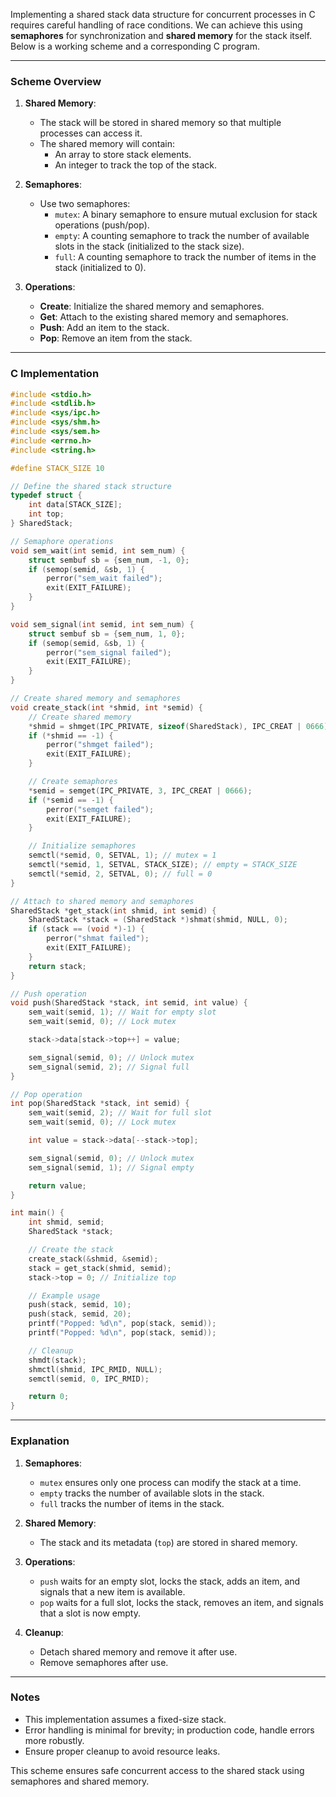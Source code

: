 Implementing a shared stack data structure for concurrent processes in C requires careful handling of race conditions. We can achieve this using **semaphores** for synchronization and **shared memory** for the stack itself. Below is a working scheme and a corresponding C program.

---

### Scheme Overview

1. **Shared Memory**:
   - The stack will be stored in shared memory so that multiple processes can access it.
   - The shared memory will contain:
     - An array to store stack elements.
     - An integer to track the top of the stack.

2. **Semaphores**:
   - Use two semaphores:
     - `mutex`: A binary semaphore to ensure mutual exclusion for stack operations (push/pop).
     - `empty`: A counting semaphore to track the number of available slots in the stack (initialized to the stack size).
     - `full`: A counting semaphore to track the number of items in the stack (initialized to 0).

3. **Operations**:
   - **Create**: Initialize the shared memory and semaphores.
   - **Get**: Attach to the existing shared memory and semaphores.
   - **Push**: Add an item to the stack.
   - **Pop**: Remove an item from the stack.

---

### C Implementation

```c
#include <stdio.h>
#include <stdlib.h>
#include <sys/ipc.h>
#include <sys/shm.h>
#include <sys/sem.h>
#include <errno.h>
#include <string.h>

#define STACK_SIZE 10

// Define the shared stack structure
typedef struct {
    int data[STACK_SIZE];
    int top;
} SharedStack;

// Semaphore operations
void sem_wait(int semid, int sem_num) {
    struct sembuf sb = {sem_num, -1, 0};
    if (semop(semid, &sb, 1) {
        perror("sem_wait failed");
        exit(EXIT_FAILURE);
    }
}

void sem_signal(int semid, int sem_num) {
    struct sembuf sb = {sem_num, 1, 0};
    if (semop(semid, &sb, 1) {
        perror("sem_signal failed");
        exit(EXIT_FAILURE);
    }
}

// Create shared memory and semaphores
void create_stack(int *shmid, int *semid) {
    // Create shared memory
    *shmid = shmget(IPC_PRIVATE, sizeof(SharedStack), IPC_CREAT | 0666);
    if (*shmid == -1) {
        perror("shmget failed");
        exit(EXIT_FAILURE);
    }

    // Create semaphores
    *semid = semget(IPC_PRIVATE, 3, IPC_CREAT | 0666);
    if (*semid == -1) {
        perror("semget failed");
        exit(EXIT_FAILURE);
    }

    // Initialize semaphores
    semctl(*semid, 0, SETVAL, 1); // mutex = 1
    semctl(*semid, 1, SETVAL, STACK_SIZE); // empty = STACK_SIZE
    semctl(*semid, 2, SETVAL, 0); // full = 0
}

// Attach to shared memory and semaphores
SharedStack *get_stack(int shmid, int semid) {
    SharedStack *stack = (SharedStack *)shmat(shmid, NULL, 0);
    if (stack == (void *)-1) {
        perror("shmat failed");
        exit(EXIT_FAILURE);
    }
    return stack;
}

// Push operation
void push(SharedStack *stack, int semid, int value) {
    sem_wait(semid, 1); // Wait for empty slot
    sem_wait(semid, 0); // Lock mutex

    stack->data[stack->top++] = value;

    sem_signal(semid, 0); // Unlock mutex
    sem_signal(semid, 2); // Signal full
}

// Pop operation
int pop(SharedStack *stack, int semid) {
    sem_wait(semid, 2); // Wait for full slot
    sem_wait(semid, 0); // Lock mutex

    int value = stack->data[--stack->top];

    sem_signal(semid, 0); // Unlock mutex
    sem_signal(semid, 1); // Signal empty

    return value;
}

int main() {
    int shmid, semid;
    SharedStack *stack;

    // Create the stack
    create_stack(&shmid, &semid);
    stack = get_stack(shmid, semid);
    stack->top = 0; // Initialize top

    // Example usage
    push(stack, semid, 10);
    push(stack, semid, 20);
    printf("Popped: %d\n", pop(stack, semid));
    printf("Popped: %d\n", pop(stack, semid));

    // Cleanup
    shmdt(stack);
    shmctl(shmid, IPC_RMID, NULL);
    semctl(semid, 0, IPC_RMID);

    return 0;
}
```

---

### Explanation

1. **Semaphores**:
   - `mutex` ensures only one process can modify the stack at a time.
   - `empty` tracks the number of available slots in the stack.
   - `full` tracks the number of items in the stack.

2. **Shared Memory**:
   - The stack and its metadata (`top`) are stored in shared memory.

3. **Operations**:
   - `push` waits for an empty slot, locks the stack, adds an item, and signals that a new item is available.
   - `pop` waits for a full slot, locks the stack, removes an item, and signals that a slot is now empty.

4. **Cleanup**:
   - Detach shared memory and remove it after use.
   - Remove semaphores after use.

---

### Notes

- This implementation assumes a fixed-size stack.
- Error handling is minimal for brevity; in production code, handle errors more robustly.
- Ensure proper cleanup to avoid resource leaks.

This scheme ensures safe concurrent access to the shared stack using semaphores and shared memory.
